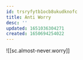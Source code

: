 ```yaml
---
id: trsryfytb1ocb8ukudknofc
title: Anti Worry
desc: ''
updated: 1651036304271
created: 1650694254022
---
```


![[sc.almost-never.worry]]

